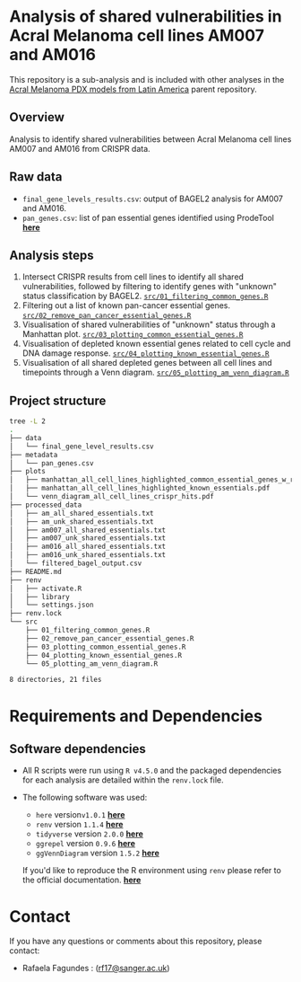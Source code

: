 # Analysis of shared vulnerabilities in Acral Melanoma cell lines AM007 and AM016
This repository is a sub-analysis and is included with other analyses in the [Acral Melanoma PDX models from Latin America](https://github.com/team113sanger/Acral_Melanoma_PDX_models_from_Latin_America) parent repository.

## Overview
Analysis to identify shared vulnerabilities between Acral Melanoma cell lines AM007 and AM016 from CRISPR data.

## Raw data
- `final_gene_levels_results.csv`: output of BAGEL2 analysis for AM007 and AM016.
- `pan_genes.csv`: list of pan essential genes identified using ProdeTool [**here**](https://github.com/cantorethomas/prodeTool)

## Analysis steps
1. Intersect CRISPR results from cell lines to identify all shared vulnerabilities, followed by filtering to identify genes with "unknown" status classification by BAGEL2. [`src/01_filtering_common_genes.R`](src/01_filtering_common_genes.R)
2. Filtering out a list of known pan-cancer essential genes. [`src/02_remove_pan_cancer_essential_genes.R`](src/02_remove_pan_cancer_essential_genes.R)
3. Visualisation of shared vulnerabilities of "unknown" status through a Manhattan plot. [`src/03_plotting_common_essential_genes.R`](src/03_plotting_common_essential_genes.R)
4. Visualisation of depleted known essential genes related to cell cycle and DNA damage response. [`src/04_plotting_known_essential_genes.R`](src/04_plotting_known_essential_genes.R)
5. Visualisation of all shared depleted genes between all cell lines and timepoints through a Venn diagram. [`src/05_plotting_am_venn_diagram.R`](src/05_plotting_am_venn_diagram.R)

## Project structure
```bash
tree -L 2
.
├── data
│   └── final_gene_level_results.csv
├── metadata
│   └── pan_genes.csv
├── plots
│   ├── manhattan_all_cell_lines_highlighted_common_essential_genes_w_ras.pdf
│   ├── manhattan_all_cell_lines_highlighted_known_essentials.pdf
│   └── venn_diagram_all_cell_lines_crispr_hits.pdf
├── processed_data
│   ├── am_all_shared_essentials.txt
│   ├── am_unk_shared_essentials.txt
│   ├── am007_all_shared_essentials.txt
│   ├── am007_unk_shared_essentials.txt
│   ├── am016_all_shared_essentials.txt
│   ├── am016_unk_shared_essentials.txt
│   └── filtered_bagel_output.csv
├── README.md
├── renv
│   ├── activate.R
│   ├── library
│   └── settings.json
├── renv.lock
└── src
    ├── 01_filtering_common_genes.R
    ├── 02_remove_pan_cancer_essential_genes.R
    ├── 03_plotting_common_essential_genes.R
    ├── 04_plotting_known_essential_genes.R
    └── 05_plotting_am_venn_diagram.R

8 directories, 21 files

```

# Requirements and Dependencies
## Software dependencies
- All R scripts were run using `R v4.5.0` and the packaged dependencies for each analysis are detailed within the `renv.lock` file.
- The following software was used:
  - `here` version`v1.0.1` [**here**](https://github.com/r-lib/here)
  - `renv` version `1.1.4` [**here**](https://github.com/rstudio/renv)
  - `tidyverse` version `2.0.0` [**here**](https://github.com/tidyverse/tidyverse)
  - `ggrepel` version `0.9.6` [**here**](https://github.com/slowkow/ggrepel)
  - `ggVennDiagram` version `1.5.2` [**here**](https://github.com/gaospecial/ggVennDiagram)
  
  If you'd like to reproduce the R environment using `renv` please refer to the official documentation. [**here**](https://rstudio.github.io/renv/reference/index.html)

# Contact
  If you have any questions or comments about this repository, please contact:
  - Rafaela Fagundes : (<rf17@sanger.ac.uk>)